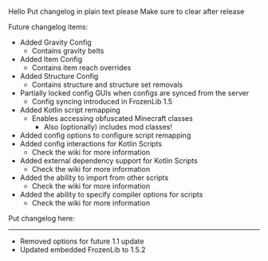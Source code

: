 Hello
Put changelog in plain text please
Make sure to clear after release

Future changelog items:
- Added Gravity Config
  - Contains gravity belts
- Added Item Config
  - Contains item reach overrides
- Added Structure Config
  - Contains structure and structure set removals
- Partially locked config GUIs when configs are synced from the server
  - Config syncing introduced in FrozenLib 1.5
- Added Kotlin script remapping
  - Enables accessing obfuscated Minecraft classes
    - Also (optionally) includes mod classes!
- Added config options to configure script remapping
- Added config interactions for Kotlin Scripts
  - Check the wiki for more information
- Added external dependency support for Kotlin Scripts
  - Check the wiki for more information
- Added the ability to import from other scripts
  - Check the wiki for more information
- Added the ability to specify compiler options for scripts
  - Check the wiki for more information

Put changelog here:

-----------------
- Removed options for future 1.1 update
- Updated embedded FrozenLib to 1.5.2
